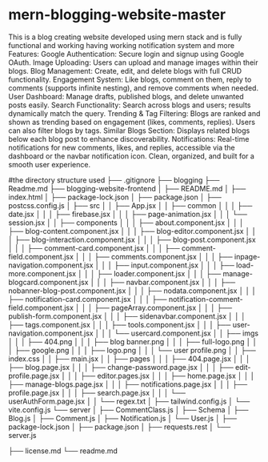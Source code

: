 # mern-blogging-website-master
This is a blog creating website developed using mern stack and is fully functional and working having working notification system and more
Features: 
Google Authentication: Secure login and signup using Google OAuth.
Image Uploading: Users can upload and manage images within their blogs.
Blog Management: Create, edit, and delete blogs with full CRUD functionality.
Engagement System: Like blogs, comment on them, reply to comments (supports infinite nesting), and remove comments when needed.
User Dashboard: Manage drafts, published blogs, and delete unwanted posts easily.
Search Functionality: Search across blogs and users; results dynamically match the query.
Trending & Tag Filtering: Blogs are ranked and shown as trending based on engagement (likes, comments, replies). Users can also filter blogs by tags.
Similar Blogs Section: Displays related blogs below each blog post to enhance discoverability.
Notifications: Real-time notifications for new comments, likes, and replies, accessible via the dashboard or the navbar notification icon.
Clean, organized, and built for a smooth user experience.

#the directory structure used 
├── .gitignore
├── blogging
    ├── Readme.md
    ├── blogging-website-frontend
    │   ├── README.md
    │   ├── index.html
    │   ├── package-lock.json
    │   ├── package.json
    │   ├── postcss.config.js
    │   ├── src
    │   │   ├── App.jsx
    │   │   ├── common
    │   │   │   ├── date.jsx
    │   │   │   ├── firebase.jsx
    │   │   │   ├── page-animation.jsx
    │   │   │   └── session.jsx
    │   │   ├── components
    │   │   │   ├── about.component.jsx
    │   │   │   ├── blog-content.component.jsx
    │   │   │   ├── blog-editor.component.jsx
    │   │   │   ├── blog-interaction.component.jsx
    │   │   │   ├── blog-post.component.jsx
    │   │   │   ├── comment-card.component.jsx
    │   │   │   ├── comment-field.component.jsx
    │   │   │   ├── comments.component.jsx
    │   │   │   ├── inpage-navigation.component.jsx
    │   │   │   ├── input.component.jsx
    │   │   │   ├── load-more.component.jsx
    │   │   │   ├── loader.component.jsx
    │   │   │   ├── manage-blogcard.component.jsx
    │   │   │   ├── navbar.component.jsx
    │   │   │   ├── nobanner-blog-post.component.jsx
    │   │   │   ├── nodata.component.jsx
    │   │   │   ├── notification-card.component.jsx
    │   │   │   ├── notification-comment-field.component.jsx
    │   │   │   ├── pageArray.component.jsx
    │   │   │   ├── publish-form.component.jsx
    │   │   │   ├── sidenavbar.component.jsx
    │   │   │   ├── tags.component.jsx
    │   │   │   ├── tools.component.jsx
    │   │   │   ├── user-navigation.component.jsx
    │   │   │   └── usercard.component.jsx
    │   │   ├── imgs
    │   │   │   ├── 404.png
    │   │   │   ├── blog banner.png
    │   │   │   ├── full-logo.png
    │   │   │   ├── google.png
    │   │   │   ├── logo.png
    │   │   │   └── user profile.png
    │   │   ├── index.css
    │   │   ├── main.jsx
    │   │   ├── pages
    │   │   │   ├── 404.page.jsx
    │   │   │   ├── blog.page.jsx
    │   │   │   ├── change-password.page.jsx
    │   │   │   ├── edit-profile.page.jsx
    │   │   │   ├── editor.pages.jsx
    │   │   │   ├── home.page.jsx
    │   │   │   ├── manage-blogs.page.jsx
    │   │   │   ├── notifications.page.jsx
    │   │   │   ├── profile.page.jsx
    │   │   │   ├── search.page.jsx
    │   │   │   └── userAuthForm.page.jsx
    │   │   └── regex.txt
    │   ├── tailwind.config.js
    │   └── vite.config.js
    └── server
    │   ├── CommentClass.js
    │   ├── Schema
    │       ├── Blog.js
    │       ├── Comment.js
    │       ├── Notification.js
    │       └── User.js
    │   ├── package-lock.json
    │   ├── package.json
    │   ├── requests.rest
    │   └── server.js


├── license.md
└── readme.md

